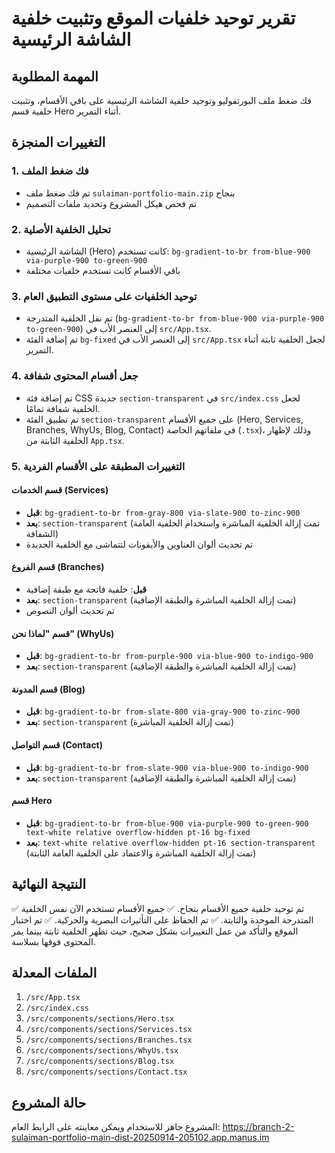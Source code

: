 # تقرير توحيد خلفيات الموقع وتثبيت خلفية الشاشة الرئيسية

## المهمة المطلوبة
فك ضغط ملف البورتفوليو وتوحيد خلفية الشاشة الرئيسية على باقي الأقسام، وتثبيت خلفية قسم Hero أثناء التمرير.

## التغييرات المنجزة

### 1. فك ضغط الملف
- تم فك ضغط ملف `sulaiman-portfolio-main.zip` بنجاح
- تم فحص هيكل المشروع وتحديد ملفات التصميم

### 2. تحليل الخلفية الأصلية
- الشاشة الرئيسية (Hero) كانت تستخدم: `bg-gradient-to-br from-blue-900 via-purple-900 to-green-900`
- باقي الأقسام كانت تستخدم خلفيات مختلفة

### 3. توحيد الخلفيات على مستوى التطبيق العام
- تم نقل الخلفية المتدرجة (`bg-gradient-to-br from-blue-900 via-purple-900 to-green-900`) إلى العنصر الأب في `src/App.tsx`.
- تم إضافة الفئة `bg-fixed` إلى العنصر الأب في `src/App.tsx` لجعل الخلفية ثابتة أثناء التمرير.

### 4. جعل أقسام المحتوى شفافة
- تم إضافة فئة CSS جديدة `section-transparent` في `src/index.css` لجعل الخلفية شفافة تمامًا.
- تم تطبيق الفئة `section-transparent` على جميع الأقسام (Hero, Services, Branches, WhyUs, Blog, Contact) في ملفاتهم الخاصة (`.tsx`)، وذلك لإظهار الخلفية الثابتة من `App.tsx`.

### 5. التغييرات المطبقة على الأقسام الفردية

#### قسم الخدمات (Services)
- **قبل**: `bg-gradient-to-br from-gray-800 via-slate-900 to-zinc-900`
- **بعد**: `section-transparent` (تمت إزالة الخلفية المباشرة واستخدام الخلفية العامة الشفافة)
- تم تحديث ألوان العناوين والأيقونات لتتماشى مع الخلفية الجديدة

#### قسم الفروع (Branches)
- **قبل**: خلفية فاتحة مع طبقة إضافية
- **بعد**: `section-transparent` (تمت إزالة الخلفية المباشرة والطبقة الإضافية)
- تم تحديث ألوان النصوص

#### قسم "لماذا نحن" (WhyUs)
- **قبل**: `bg-gradient-to-br from-purple-900 via-blue-900 to-indigo-900`
- **بعد**: `section-transparent` (تمت إزالة الخلفية المباشرة والطبقة الإضافية)

#### قسم المدونة (Blog)
- **قبل**: `bg-gradient-to-br from-slate-800 via-gray-900 to-zinc-900`
- **بعد**: `section-transparent` (تمت إزالة الخلفية المباشرة)

#### قسم التواصل (Contact)
- **قبل**: `bg-gradient-to-br from-slate-900 via-blue-900 to-indigo-900`
- **بعد**: `section-transparent` (تمت إزالة الخلفية المباشرة والطبقة الإضافية)

#### قسم Hero
- **قبل**: `bg-gradient-to-br from-blue-900 via-purple-900 to-green-900 text-white relative overflow-hidden pt-16 bg-fixed`
- **بعد**: `text-white relative overflow-hidden pt-16 section-transparent` (تمت إزالة الخلفية المباشرة والاعتماد على الخلفية العامة الثابتة)

## النتيجة النهائية
✅ تم توحيد خلفية جميع الأقسام بنجاح.
✅ جميع الأقسام تستخدم الآن نفس الخلفية المتدرجة الموحدة والثابتة.
✅ تم الحفاظ على التأثيرات البصرية والحركية.
✅ تم اختبار الموقع والتأكد من عمل التغييرات بشكل صحيح، حيث تظهر الخلفية ثابتة بينما يمر المحتوى فوقها بسلاسة.

## الملفات المعدلة
1. `/src/App.tsx`
2. `/src/index.css`
3. `/src/components/sections/Hero.tsx`
4. `/src/components/sections/Services.tsx`
5. `/src/components/sections/Branches.tsx`
6. `/src/components/sections/WhyUs.tsx`
7. `/src/components/sections/Blog.tsx`
8. `/src/components/sections/Contact.tsx`

## حالة المشروع
المشروع جاهز للاستخدام ويمكن معاينته على الرابط العام: https://branch-2-sulaiman-portfolio-main-dist-20250914-205102.app.manus.im

